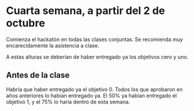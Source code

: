Cuarta semana, a partir del 2 de octubre
=============

Comienza el hackatón en todas las clases conjuntas. Se recomienda
*muy* encarecidamente la asistencia a clase.

A estas alturas se deberían de haber entregado ya los objetivos cero y
uno.

## Antes de la clase

Habría que haber entregado ya el objetivo 0. Todos los que aprobaron en años
anteriores lo habían entregado ya. El 50% ya habían entregado el objetivo 1, y
el 75% lo haría dentro de esta semana.

